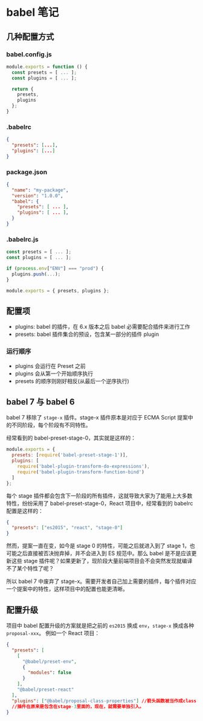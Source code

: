 # babel 笔记

## 几种配置方式

### babel.config.js

```js
module.exports = function () {
  const presets = [ ... ];
  const plugins = [ ... ];

  return {
    presets,
    plugins
  };
}
```

### .babelrc

```json
{
  "presets": [...],
  "plugins": [...]
}
```

### package.json

```json
{
  "name": "my-package",
  "version": "1.0.0",
  "babel": {
    "presets": [ ... ],
    "plugins": [ ... ],
  }
}
```

### .babelrc.js

```js
const presets = [ ... ];
const plugins = [ ... ];

if (process.env["ENV"] === "prod") {
  plugins.push(...);
}

module.exports = { presets, plugins };
```

## 配置项

- plugins: babel 的插件，在 6.x 版本之后 babel 必需要配合插件来进行工作
- presets: babel 插件集合的预设，包含某一部分的插件 plugin

### 运行顺序

- plugins 会运行在 Preset 之前
- plugins 会从第一个开始顺序执行
- presets 的顺序则刚好相反(从最后一个逆序执行)

## babel 7 与 babel 6

babel 7 移除了 `stage-x` 插件。stage-x 插件原本是对应于 ECMA Script 提案中的不同阶段，每个阶段有不同特性。

经常看到的 babel-preset-stage-0，其实就是这样的：

```js
module.exports = {
  presets: [require('babel-preset-stage-1')],
  plugins: [
    require('babel-plugin-transform-do-expressions'),
    require('babel-plugin-transform-function-bind')
  ]
};
```

每个 stage 插件都会包含下一阶段的所有插件，这就导致大家为了能用上大多数特性，纷纷采用了 babel-preset-stage-0，React 项目中，经常看到的 babelrc 配置是这样的：

```json
{
  "presets": ["es2015", "react", "stage-0"]
}
```

然而，提案一直在变，如今是 stage 0 的特性，可能之后就进入到了 stage 1，也可能之后直接被否决抛弃掉，并不会进入到 ES 规范中。那么 babel 是不是应该更新这些 stage 插件呢？如果更新了，现阶段大量前端项目会不会突然发现就编译不了某个特性了呢？

所以 babel 7 中废弃了 stage-x。需要开发者自己加上需要的插件，每个插件对应一个提案中的特性，这样项目中的配置也能更清晰。

## 配置升级

项目中 babel 配置升级的方案就是把之前的 `es2015` 换成 `env`，`stage-x` 换成各种 `proposal-xxx`。
例如一个 React 项目：

```json
{
  "presets": [
    [
      "@babel/preset-env",
      {
        "modules": false
      }
    ],
    "@babel/preset-react"
  ],
  "plugins": ["@babel/proposal-class-properties"] //箭头函数被当作成class的属性来看待
  //插件在原来是包含在stage-3里面的，现在，就需要单独引入。
}
```
